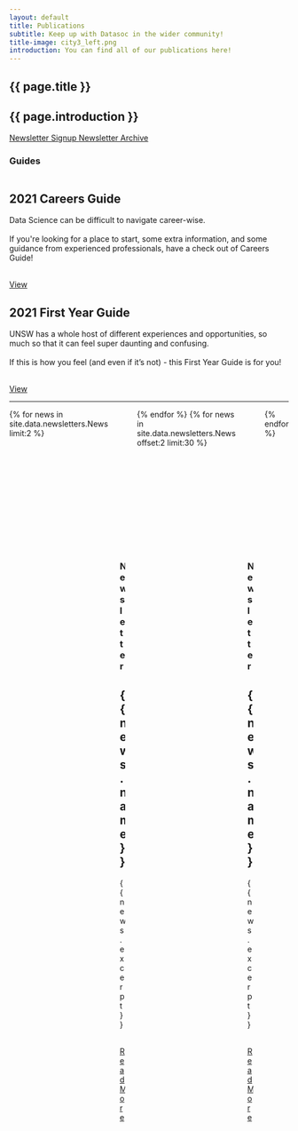 ```yaml
---
layout: default
title: Publications
subtitle: Keep up with Datasoc in the wider community!
title-image: city3_left.png
introduction: You can find all of our publications here!
---
```

  <!-- Introduction -->
  <section class="hero is-light is-bold">
    <div class="hero-body">
      <div class="container">
        <h1 class="title">
          {{ page.title }}
        </h1>
        <h2 class="subtitle">
          {{ page.introduction }} 
        </h2>
      </div>
    </div>
  </section>
   <nav class="navbar is-white">
        <div class="container">
            <div id="navMenu" class="navbar-menu">
                <div class="navbar-start">
                    <a class="navbar-item" href="/contact">
                      Newsletter Signup
                    </a>
                    <a class="navbar-item" href="https://us19.campaign-archive.com/home/?u=8dc568d0db37b26ed75ba4d94&id=01f8128da2" target="_blank"> 
                      Newsletter Archive
                    </a>
                </div>
            </div>
        </div>
    </nav>
  <div class="hero-body">
    <div class="container">
        <div class="columns">
          <div class="column is-10 is-offset-1">
            <div class="columns featured-post is-multiline">
              <div class="column is-12 post">
                <article class="columns featured">
                  <h3 class="heading post-category">Guides</h3>
                  <div class="column is-6 featured-content va centered"> 
                    <h1 class="title post-title">2021 Careers Guide</h1>
                      <p class="post-excerpt">
                      Data Science can be difficult to navigate career-wise. 
                      <br><br>
                      If you're looking for a place to start, some extra information, and some guidance 
                      from experienced professionals, have a check out of Careers Guide!
                      </p>
                      <br>
                      <a href="careers-guide" class="button is-primary">View</a>
                      <br>
                  </div>
                  <div class="column is-6 featured-content va centered">
                    <div>
                      <h1 class="title post-title">2021 First Year Guide</h1>
                      <p class="post-excerpt">UNSW has a whole host of different experiences and opportunities, 
                        so much so that it can feel super daunting and confusing. <br><br> If this is how you feel (and even if it’s not) 
                        - this First Year Guide is for you! </p>
                      <br>
                      <a href="first-year-guide" class="button is-primary">View</a>
                      <br> 
                    </div>
                  </div>
                </article>
              </div>
            </div>
            <hr>
            <div class="columns is-multiline">
              {% for news in site.data.newsletters.News limit:2 %}
              <div class="column post is-6">
                <article class="columns is-multiline">
                  <div class="column is-12 post-img">
                    <figure class="image is-16by9">
                      <img src="{{ news.image }}" alt="Featured Image">
                    </figure>
                  </div>
                  <div class="column is-12 featured-content ">
                    <h3 class="heading post-category">Newsletter</h3>
                    <h1 class="title post-title">{{ news.name }} </h1>
                    <p class="post-excerpt"> {{ news.excerpt }} </p>
                    <br>
                    <a href="{{ news.link }}" target="_blank" class="button is-primary">Read More</a>
                  </div>
                </article>
              </div>
              {% endfor %}
              {% for news in site.data.newsletters.News offset:2 limit:30 %}
              <div class="column post is-4">
                <article class="columns is-multiline">
                  <div class="column is-12 post-img">
                    <figure class="image is-16by9">
                      <img src="{{ news.image }}" alt="Featured Image">
                    </figure>
                  </div>
                  <div class="column is-12 featured-content ">
                    <h3 class="heading post-category">Newsletter</h3>
                    <h1 class="title post-title">{{ news.name }}</h1>
                    <p class="post-excerpt">{{ news.excerpt }} <br> </p>
                    <br>
                    <a href="{{ news.link }}" target="_blank" class="button is-primary">Read More</a>
                  </div>
                </article>
              </div>
              {% endfor %}
            </div>
          </div>
        </div>
    </div>
  </div>